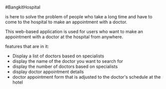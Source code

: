 #BangkitHospital

is here to solve the problem of people who take a long time and have to come to the hospital to make an appointment with a doctor.

This web-based application is used for users who want to make an appointment with a doctor at the hospital from anywhere.

features that are in it:
- Display a list of doctors based on specialists
- display the name of the doctor you want to search for
- display the number of doctors based on specialists
- display doctor appointment details
- doctor appointment form that is adjusted to the doctor's schedule at the hotel

